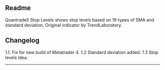 ## Readme ##

Quantrade5 Stop Levels shows stop levels based on 19 types of SMA and standard deviation. Original indicator by TrendLaboratory.

## Changelog ##

1.1. Fix for new build of Metatrader 4.
1.2 Standard deviation added.
1.3 Stop levels idea.

------------------------

  [1]: http://www.prekybaforex.lt/kaip-naudotis-indikatoriumi/dinaminis-stopo-indikatorius/ "First description here (Luthuanian)"
  [2]: http://algotrade.co/ "Develoepr's site"
